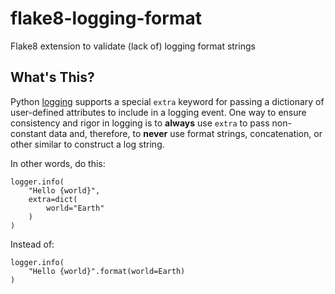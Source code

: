 # flake8-logging-format

Flake8 extension to validate (lack of) logging format strings


## What's This?

Python [logging](https://docs.python.org/3/library/logging.html#logging.Logger.debug) supports a special `extra` keyword
for passing a dictionary of user-defined attributes to include in a logging event. One way to ensure consistency and
rigor in logging is to **always** use `extra` to pass non-constant data and, therefore, to **never** use format strings,
concatenation, or other similar to construct a log string.

In other words, do this:

    logger.info(
        "Hello {world}",
        extra=dict(
            world="Earth"
        )
    )

Instead of:

    logger.info(
        "Hello {world}".format(world=Earth)
    )
